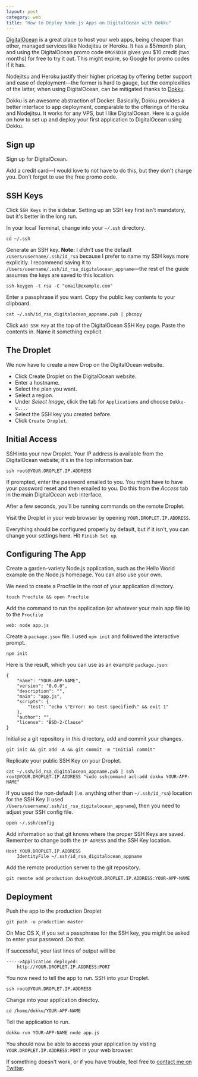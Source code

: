 ```yaml
---
layout: post
category: web
title: "How to Deploy Node.js Apps on DigitalOcean with Dokku"
---
```


[DigitalOcean](https://www.digitalocean.com/?refcode=b6e88bd5d84c) is a great place to host your web apps, being cheaper than other, managed services like Nodejitsu or Heroku. It has a $5/month plan, and using the DigitalOcean promo code `OMGSSD10` gives you $10 credit (two months) for free to try it out. This might expire, so Google for promo codes if it has.

Nodejitsu and Heroku justify their higher pricetag by offering better support and ease of deployment—the former is hard to gauge, but the complexities of the latter, when using DigitalOcean, can be mitigated thanks to [Dokku](https://github.com/progrium/dokku).

Dokku is an awesome abstraction of Docker. Basically, Dokku provides a better interface to app deployment, comparable to the offerings of Heroku and Nodejitsu. It works for any VPS, but I like DigitalOcean. Here is a guide on how to set up and deploy your first application to DigitalOcean using Dokku.


## Sign up

Sign up for DigitalOcean. 

Add a credit card—I would love to not have to do this, but they don't charge you. Don't forget to use the free promo code.

## SSH Keys

Click `SSH Keys` in the sidebar. Setting up an SSH key first isn't mandatory, but it's better in the long run.

In your local Terminal, change into your `~/.ssh` directory.

    cd ~/.ssh

Generate an SSH key. **Note:** I *didn't* use the default `/Users/username/.ssh/id_rsa` because I prefer to name my SSH keys more explicitly. I recommend saving it to `/Users/username/.ssh/id_rsa_digitalocean_appname`—the rest of the guide assumes the keys are saved to this location.

    ssh-keygen -t rsa -C "email@example.com"


Enter a passphrase if you want.
Copy the public key contents to your clipboard.

    cat ~/.ssh/id_rsa_digitalocean_appname.pub | pbcopy

Click `Add SSH Key` at the top of the DigitalOcean SSH Key page. Paste the contents in. Name it something explicit.

## The Droplet

We now have to create a new Drop on the DigitalOcean website.

- Click Create Droplet on the DigitalOcean website.
- Enter a hostname.
- Select the plan you want.
- Select a region.
- Under *Select Image*, click the tab for `Applications` and choose `Dokku-v...`.
- Select the SSH key you created before.
- Click `Create Droplet`.

## Initial Access

SSH into your new Droplet. Your IP address is available from the DigitalOcean website; it's in the top information bar.

    ssh root@YOUR.DROPLET.IP.ADDRESS

If prompted, enter the password emailed to you. You might have to have your password reset and then emailed to you. Do this from the *Access* tab in the main DigitalOcean web interface.

After a few seconds, you'll be running commands on the remote Droplet.

Visit the Droplet in your web browser by opening `YOUR.DROPLET.IP.ADDRESS`. 

Everything should be configured properly by default, but if it isn't, you can change your settings here. Hit `Finish Set up`.

## Configuring The App

Create a garden-variety Node.js application, such as the Hello World example on the Node.js homepage. You can also use your own.

We need to create a Procfile in the root of your application directory.

    touch Procfile && open Procfile

Add the command to run the application (or whatever your main app file is) to the `Procfile`

    web: node app.js

Create a `package.json` file. I used `npm init` and followed the interactive prompt.

    npm init

Here is the result, which you can use as an example `package.json`:

    {      
        "name": "YOUR-APP-NAME", 
        "version": "0.0.0",      
        "description": "",      
        "main": "app.js",      
        "scripts": {        
            "test": "echo \"Error: no test specified\" && exit 1"      
        },      
        "author": "",
        "license": "BSD-2-Clause" 
    }

Initialise a git repository in this directory, add and commit your changes.

    git init && git add -A && git commit -m "Initial commit"

Replicate your public SSH Key on your Droplet. 

    cat ~/.ssh/id_rsa_digitalocean_appname.pub | ssh root@YOUR.DROPLET.IP.ADDRESS "sudo sshcommand acl-add dokku YOUR-APP-NAME"

If you used the non-default (i.e. anything other than `~/.ssh/id_rsa`) location for the SSH Key (I used `/Users/username/.ssh/id_rsa_digitalocean_appname`), then you need to adjust your SSH config file.

    open ~/.ssh/config

Add information so that git knows where the proper SSH Keys are saved. Remember to change both the `IP ADRESS` and the SSH Key location.

    Host YOUR.DROPLET.IP.ADDRESS
        IdentityFile ~/.ssh/id_rsa_digitalocean_appname

Add the remote production server to the git repository. 

    git remote add production dokku@YOUR.DROPLET.IP.ADDRESS:YOUR-APP-NAME

## Deployment
Push the app to the production Droplet 

    git push -u production master

On Mac OS X, if you set a passphrase for the SSH key, you might be asked to enter your password. Do that.

If successful, your last lines of output will be 

    ----->Application deployed: 
        http://YOUR.DROPLET.IP.ADDRESS:PORT

You now need to tell the app to run. SSH into your Droplet.

    ssh root@YOUR.DROPLET.IP.ADDRESS

Change into your application directoy.

    cd /home/dokku/YOUR-APP-NAME

Tell the application to run.

    dokku run YOUR-APP-NAME node app.js

You should now be able to access your application by visting `YOUR.DROPLET.IP.ADDRESS:PORT` in your web browser.

If something doesn't work, or if you have trouble, feel free to [contact me on Twitter](http://twitter.com/_matthewpalmer).

